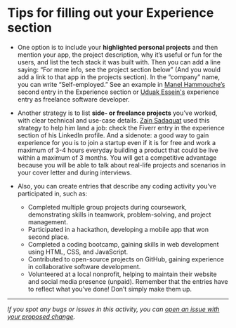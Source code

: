 # Tips for filling out your Experience section

- One option is to include your **highlighted personal projects** and then mention your app, the project description, why it’s useful or fun for the users, and list the tech stack it was built with. Then you can add a line saying: “For more info, see the project section below” (And you would add a link to that app in the projects section). In the “company” name, you can write “Self-employed.” See an example in [Manel Hammouche’s](https://www.linkedin.com/in/manel-hammouche/) second entry in the Experience section or [Uduak Essein's](https://www.linkedin.com/in/acushlakoncept/) experience entry as freelance software developer.

- Another strategy is to list **side- or freelance projects** you’ve worked, with clear technical and use-case details. [Zain Sadaquat](https://www.linkedin.com/in/zain-sadaqat/) used this strategy to help him land a job: check the Fiverr entry in the experience section of his LinkedIn profile.
And a sidenote: a good way to gain experience for you is to join a startup even if it is for free and work a maximum of 3-4 hours everyday building a product that could be live within a maximum of 3 months. You will get a competitive advantage because you will be able to talk about real-life projects and scenarios in your cover letter and during interviews.

- Also, you can create entries that describe any coding activity you’ve participated in, such as:
    - Completed multiple group projects during coursework, demonstrating skills in teamwork, problem-solving, and project management.
    - Participated in a hackathon, developing a mobile app that won second place.
    - Completed a coding bootcamp, gaining skills in web development using HTML, CSS, and JavaScript.
    - Contributed to open-source projects on GitHub, gaining experience in collaborative software development.
    - Volunteered at a local nonprofit, helping to maintain their website and social media presence (unpaid).
    Remember that the entries have to reflect what you’ve done! Don’t simply make them up.
    
---

*If you spot any bugs or issues in this activity, you can [open an issue with your proposed change](https://github.com/microverseinc/curriculum-transversal-skills/blob/main/git-github/articles/open_issue.md).*

